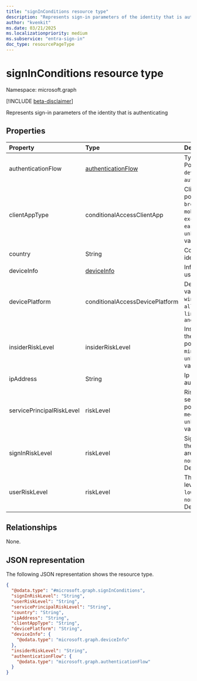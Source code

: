 ```yaml
---
title: "signInConditions resource type"
description: "Represents sign-in parameters of the identity that is authenticating"
author: "kvenkit"
ms.date: 03/21/2025
ms.localizationpriority: medium
ms.subservice: "entra-sign-in"
doc_type: resourcePageType
---
```


# signInConditions resource type

Namespace: microsoft.graph

[!INCLUDE [beta-disclaimer](../../includes/beta-disclaimer.md)]

Represents sign-in parameters of the identity that is authenticating


## Properties
|Property|Type|Description|
|:---|:---|:---|
|authenticationFlow|[authenticationFlow](../resources/authenticationflow.md)| Type of authentication flow. Possible values are: `deviceCodeFlow` or `authenticationTransfer`.|
|clientAppType|conditionalAccessClientApp|Client application type. The possible values are: `all`, `browser`, `mobileAppsAndDesktopClients`, `exchangeActiveSync`, `easSupported`, `other`, `unknownFutureValue`. Default value is `all`. |
|country|String|Country from where the identity is authenticating|
|deviceInfo|[deviceInfo](../resources/deviceinfo.md)|Information about the device used for the sign-in|
|devicePlatform|conditionalAccessDevicePlatform|Device platform.The possible values are: `android`, `iOS`, `windows`, `windowsPhone`, `macOS`, `all`, `unknownFutureValue`, `linux`. Default value is `android`|
|insiderRiskLevel|insiderRiskLevel|Insider risk associated with the authenticating user.The possible values are: `none`, `minor`, `moderate`, `elevated`, `unknownFutureValue`. Default value is `none`|
|ipAddress|String|Ip address of the authenticating identity|
|servicePrincipalRiskLevel|riskLevel|Risk associated with the service principal.The possible values are: `low`, `medium`, `high`, `hidden`, `none`, `unknownFutureValue`. Default value is `low`|
|signInRiskLevel|riskLevel|Sign-in risk associated with the user.The possible values are: `low`, `medium`, `high`, `hidden`, `none`, `unknownFutureValue`. Default value is `low`|
|userRiskLevel|riskLevel|The authenticating user's risk level.The possible values are: `low`, `medium`, `high`, `hidden`, `none`, `unknownFutureValue`. Default value is `low`|

## Relationships
None.

## JSON representation
The following JSON representation shows the resource type.
<!-- {
  "blockType": "resource",
  "@odata.type": "microsoft.graph.signInConditions"
}
-->
``` json
{
  "@odata.type": "#microsoft.graph.signInConditions",
  "signInRiskLevel": "String",
  "userRiskLevel": "String",
  "servicePrincipalRiskLevel": "String",
  "country": "String",
  "ipAddress": "String",
  "clientAppType": "String",
  "devicePlatform": "String",
  "deviceInfo": {
    "@odata.type": "microsoft.graph.deviceInfo"
  },
  "insiderRiskLevel": "String",
  "authenticationFlow": {
    "@odata.type": "microsoft.graph.authenticationFlow"
  }
}
```

